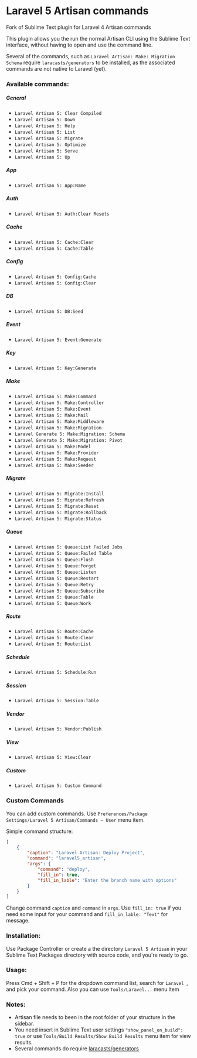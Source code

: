 Laravel 5 Artisan commands
===============

Fork of Sublime Text plugin for Laravel 4 Artisan commands

This plugin allows you the run the normal Artisan CLI using the Sublime Text interface, without having to open and use the command line.

Several of the commands, such as `Laravel Artisan: Make: Migration Schema` require `laracasts/generators` to be installed, as the associated commands are not native to Laravel (yet).

### Available commands:

##### General
- `Laravel Artisan 5: Clear Compiled`
- `Laravel Artisan 5: Down`
- `Laravel Artisan 5: Help`
- `Laravel Artisan 5: List`
- `Laravel Artisan 5: Migrate`
- `Laravel Artisan 5: Optimize`
- `Laravel Artisan 5: Serve`
- `Laravel Artisan 5: Up`

##### App
- `Laravel Artisan 5: App:Name`

##### Auth
- `Laravel Artisan 5: Auth:Clear Resets`

##### Cache
- `Laravel Artisan 5: Cache:Clear`
- `Laravel Artisan 5: Cache:Table`

##### Config
- `Laravel Artisan 5: Config:Cache`
- `Laravel Artisan 5: Config:Clear`

##### DB
- `Laravel Artisan 5: DB:Seed`

##### Event
- `Laravel Artisan 5: Event:Generate`

##### Key
- `Laravel Artisan 5: Key:Generate`

##### Make
- `Laravel Artisan 5: Make:Command`
- `Laravel Artisan 5: Make:Controller`
- `Laravel Artisan 5: Make:Event`
- `Laravel Artisan 5: Make:Mail`
- `Laravel Artisan 5: Make:Middleware`
- `Laravel Artisan 5: Make:Migration`
- `Laravel Generate 5: Make:Migration: Schema`
- `Laravel Generate 5: Make:Migration: Pivot`
- `Laravel Artisan 5: Make:Model`
- `Laravel Artisan 5: Make:Provider`
- `Laravel Artisan 5: Make:Request`
- `Laravel Artisan 5: Make:Seeder`

##### Migrate
- `Laravel Artisan 5: Migrate:Install`
- `Laravel Artisan 5: Migrate:Refresh`
- `Laravel Artisan 5: Migrate:Reset`
- `Laravel Artisan 5: Migrate:Rollback`
- `Laravel Artisan 5: Migrate:Status`

##### Queue
- `Laravel Artisan 5: Queue:List Failed Jobs`
- `Laravel Artisan 5: Queue:Failed Table`
- `Laravel Artisan 5: Queue:Flush`
- `Laravel Artisan 5: Queue:Forget`
- `Laravel Artisan 5: Queue:Listen`
- `Laravel Artisan 5: Queue:Restart`
- `Laravel Artisan 5: Queue:Retry`
- `Laravel Artisan 5: Queue:Subscribe`
- `Laravel Artisan 5: Queue:Table`
- `Laravel Artisan 5: Queue:Work`

##### Route
- `Laravel Artisan 5: Route:Cache`
- `Laravel Artisan 5: Route:Clear`
- `Laravel Artisan 5: Route:List`

##### Schedule
- `Laravel Artisan 5: Schedule:Run`

##### Session
- `Laravel Artisan 5: Session:Table`

##### Vendor
- `Laravel Artisan 5: Vendor:Publish`

##### View
- `Laravel Artisan 5: View:Clear`

##### Custom
- `Laravel Artisan 5: Custom Command`

### Custom Commands
You can add custom commands.
Use `Preferences/Package Settings/Laravel 5 Artisan/Commands – User` menu item.

Simple command structure:

```json
[
    {
        "caption": "Laravel Artisan: Deploy Project",
        "command": "laravel5_artisan",
        "args": {
            "command": "deploy",
            "fill_in": true,
            "fill_in_lable": "Enter the branch name with options"
        }
    }
]
```

Change command `caption` and `command` in `args`.
Use `fill_in: true` if you need some input for your command and `fill_in_lable: "Text"` for message.

### Installation:
Use Package Controller or create a the directory `Laravel 5 Artisan` in your Sublime Text Packages directory with source code, and you're ready to go.

### Usage:
Press Cmd + Shift + P for the dropdown command list, search for `Laravel `, and pick your command. Also you can use `Tools/Laravel...` menu item

### Notes:
- Artisan file needs to been in the root folder of your structure in the sidebar.
- You need insert in Sublime Text user settings `"show_panel_on_build": true` or use `Tools/Build Results/Show Build Results` menu item for view results.
- Several commands do require [laracasts/generators](https://github.com/laracasts/Laravel-5-Generators-Extended)
